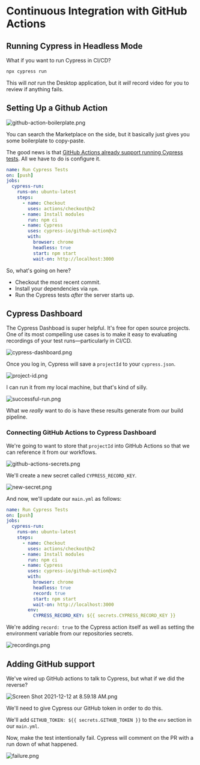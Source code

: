 # Continuous Integration with GitHub Actions

## Running Cypress in Headless Mode

What if you want to run Cypress in CI/CD?

```sh
npx cypress run
```

This will _not_ run the Desktop application, but it _will_ record video for you to review if anything fails.

## Setting Up a Github Action

![github-action-boilerplate.png](Attachments/github-action-boilerplate.png)

You can search the Marketplace on the side, but it basically just gives you some boilerplate to copy-paste.

The good news is that [GitHub Actions already support running Cypress tests](https://github.com/cypress-io/github-action). All we have to do is configure it.

```yml
name: Run Cypress Tests
on: [push]
jobs:
  cypress-run:
    runs-on: ubuntu-latest
    steps:
      - name: Checkout
        uses: actions/checkout@v2
      - name: Install modules
        run: npm ci
      - name: Cypress
        uses: cypress-io/github-action@v2
        with:
          browser: chrome
          headless: true
          start: npm start
          wait-on: http://localhost:3000
```

So, what's going on here?

- Checkout the most recent commit.
- Install your dependencies via `npm`.
- Run the Cypress tests _after_ the server starts up.

## Cypress Dashboard

The Cypress Dashboad is super helpful. It's free for open source projects. One of its most compelling use cases is to make it easy to evaluating recordings of your test runs—particularly in CI/CD.

![cypress-dashboard.png](Attachments/cypress-dashboard.png)

Once you log in, Cypress will save a `projectId` to your `cypress.json`.

![project-id.png](Attachments/project-id.png)

I can run it from my local machine, but that's kind of silly.

![successful-run.png](Attachments/successful-run.png)

What we _really_ want to do is have these results generate from our build pipeline.

### Connecting GitHub Actions to Cypress Dashboard

We're going to want to store that `projectId` into GitHub Actions so that we can reference it from our workflows.

![github-actions-secrets.png](Attachments/github-actions-secrets.png)

We'll create a new secret called `CYPRESS_RECORD_KEY`.

![new-secret.png](Attachments/new-secret.png)

And now, we'll update our `main.yml` as follows:

```yml
name: Run Cypress Tests
on: [push]
jobs:
  cypress-run:
    runs-on: ubuntu-latest
    steps:
      - name: Checkout
        uses: actions/checkout@v2
      - name: Install modules
        run: npm ci
      - name: Cypress
        uses: cypress-io/github-action@v2
        with:
          browser: chrome
          headless: true
          record: true
          start: npm start
          wait-on: http://localhost:3000
        env:
          CYPRESS_RECORD_KEY: ${{ secrets.CYPRESS_RECORD_KEY }}
```

We're adding `record: true` to the Cypress action itself as well as setting the environment variable from our repositories secrets.

![recordings.png](Attachments/recordings.png)

## Adding GitHub support

We've wired up GitHub actions to talk to Cypress, but what if we did the reverse?

![Screen Shot 2021-12-12 at 8.59.18 AM.png](Attachments/Screen%20Shot%202021-12-12%20at%208.59.18%20AM.png)

We'll need to give Cypress our GitHub token in order to do this.

We'll add `GITHUB_TOKEN: ${{ secrets.GITHUB_TOKEN }}` to the `env` section in our `main.yml`.

Now, make the test intentionally fail. Cypress will comment on the PR with a run down of what happened.

![failure.png](Attachments/failure.png)
